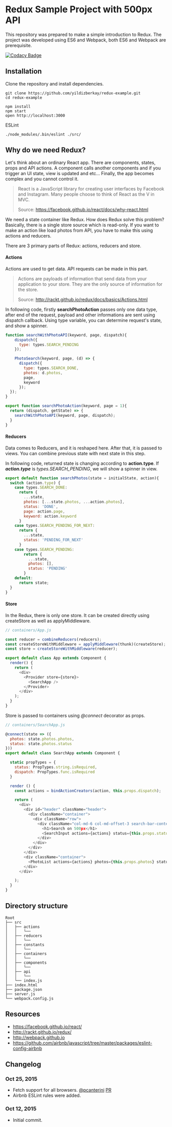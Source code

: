 # Redux Sample Project with 500px API
This repository was prepared to make a simple introduction to Redux. The project was developed using ES6 and Webpack, both ES6 and Webpack are prerequisite.

[![Codacy Badge](https://api.codacy.com/project/badge/9cb917aa3a164299a4d60026886101e3)](https://www.codacy.com/app/yildizbe/redux-example)

## Installation
Clone the repository and install dependencies.

```
git clone https://github.com/yildizberkay/redux-example.git
cd redux-example
```

```
npm install
npm start
open http://localhost:3000
```

ESLint
```
./node_modules/.bin/eslint ./src/
```

## Why do we need Redux?
Let's think about an ordinary React app. There are components, states, props and API actions. A component calls another components and if you trigger an UI state, view is updated and etc... Finally, the app becomes complex and you cannot control it.

> React is a JavaScript library for creating user interfaces by Facebook and Instagram. Many people choose to think of React as the V in MVC.
>
> Source: https://facebook.github.io/react/docs/why-react.html

We need a state container like Redux. How does Redux solve this problem?
Basically, there is a single store source which is read-only. If you want to make an action like load photos from API, you have to make this using actions and reducers.

There are 3 primary parts of Redux: actions, reducers and store.

#### Actions
Actions are used to get data. API requests can be made in this part.

> Actions are payloads of information that send data from your application to your store. They are the only source of information for the store.
>
> Source: http://rackt.github.io/redux/docs/basics/Actions.html

In following code, firstly **searchPhotoAction** passes only one data type, after end of the request, payload and other informations are sent using dispatch callback. Using type variable, you can determine request's state, and show a spinner.

```javascript
function searchWithPhotoAPI(keyword, page, dispatch){
    dispatch({
      type: types.SEARCH_PENDING
    });

    PhotoSearch(keyword, page, (d) => {
      dispatch({
        type: types.SEARCH_DONE,
        photos: d.photos,
        page,
        keyword
      });
  });
}

export function searchPhotoAction(keyword, page = 1){
  return (dispatch, getState) => {
    searchWithPhotoAPI(keyword, page, dispatch);
  }
}
```

#### Reducers
Data comes to Reducers, and it is reshaped here. After that, it is passed to views. You can combine previous state with next state in this step.

In following code, returned state is changing according to **action.type**. If ***action.type*** is *types.SEARCH_PENDING*, we will show a spinner in view.

```javascript
export default function searchPhotos(state = initialState, action){
  switch (action.type) {
    case types.SEARCH_DONE:
      return {
        ...state,
        photos: [...state.photos, ...action.photos],
        status: 'DONE',
        page: action.page,
        keyword: action.keyword
      }
    case types.SEARCH_PENDING_FOR_NEXT:
      return {
        ...state,
        status: 'PENDING_FOR_NEXT'
      }
    case types.SEARCH_PENDING:
        return {
          ...state,
          photos: [],
          status: 'PENDING'
        }
    default:
      return state;
  }
}
```

#### Store
In the Redux, there is only one store. It can be created directly using createStore as well as applyMiddleware.

```javascript
// containers/App.js

const reducer = combineReducers(reducers);
const createStoreWithMiddleware = applyMiddleware(thunk)(createStore);
const store = createStoreWithMiddleware(reducer);

export default class App extends Component {
  render() {
    return (
      <div>
        <Provider store={store}>
          <SearchApp />
        </Provider>
      </div>
    );
  }
}
```

Store is passed to containers using *@connect* decorator as props.

```javascript
// containers/SearchApp.js

@connect(state => ({
  photos: state.photos.photos,
  status: state.photos.status
}))
export default class SearchApp extends Component {

  static propTypes = {
    status: PropTypes.string.isRequired,
    dispatch: PropTypes.func.isRequired
  }

  render () {
    const actions = bindActionCreators(action, this.props.dispatch);

    return (
      <div>
        <div id="header" className="header">
          <div className="container">
            <div className="row">
              <div className="col-md-6 col-md-offset-3 search-bar-content">
                <h1>Search on 500px</h1>
                <SearchInput actions={actions} status={this.props.status} />
              </div>
            </div>
          </div>
        </div>
        <div className="container">
          <PhotoList actions={actions} photos={this.props.photos} status={this.props.status}/>
        </div>
      </div>

    );
  }
}
```

## Directory structure
```
Root
├── src
│   ├── actions
│   │   └──
│   ├── reducers
│   │   └──
│   ├── constants
│   │   └──
│   ├── containers
│   │   └──
│   ├── components
│   │   └──
│   ├── api
│   │   └──
│   └── index.js
├── index.html
├── package.json
├── server.js
└── webpack.config.js
```

## Resources
- https://facebook.github.io/react/
- http://rackt.github.io/redux/
- http://webpack.github.io
- https://github.com/airbnb/javascript/tree/master/packages/eslint-config-airbnb

## Changelog

### Oct 25, 2015
- Fetch support for all browsers. [@pcanterini](https://github.com/pcanterini) [PR](https://github.com/yildizberkay/redux-example/pull/1)
- Airbnb ESLint rules were added.

### Oct 12, 2015
- Initial commit.